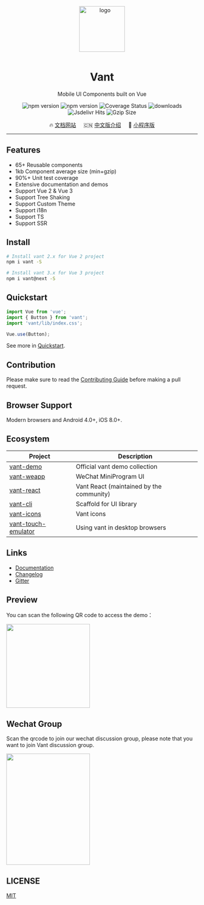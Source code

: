 <p align="center">
    <img alt="logo" src="https://img.yzcdn.cn/vant/logo.png" width="120" height="120" style="margin-bottom: 10px;">
</p>

<h1 align="center">Vant</h1>

<p align="center">Mobile UI Components built on Vue</p>

<p align="center">
    <img src="https://img.shields.io/npm/v/vant.svg?style=flat-square" alt="npm version" />
    <img src="https://img.shields.io/github/workflow/status/youzan/vant/CI/dev?style=flat-square" alt="npm version" />
    <img src="https://img.shields.io/codecov/c/github/youzan/vant/dev.svg?style=flat-square&color=#4fc08d" alt="Coverage Status" />
    <img src="https://img.shields.io/npm/dm/vant.svg?style=flat-square&color=#4fc08d" alt="downloads" />
    <img src="https://img.shields.io/jsdelivr/npm/hm/vant?style=flat-square" alt="Jsdelivr Hits">
    <img src="https://img.badgesize.io/https://unpkg.com/vant/lib/vant.min.js?compression=gzip&style=flat-square&label=gzip%20size&color=#4fc08d" alt="Gzip Size" />
</p>

<p align="center">
  🔥 <a href="https://vant-contrib.gitee.io/vant">文档网站</a>
  &nbsp;
  &nbsp;
  🇨🇳 <a href="./README.zh-CN.md">中文版介绍</a>
  &nbsp;
  &nbsp;
  🚀 <a href="https://github.com/youzan/vant-weapp" target="_blank">小程序版</a>
</p>

---

## Features

- 65+ Reusable components
- 1kb Component average size (min+gzip)
- 90%+ Unit test coverage
- Extensive documentation and demos
- Support Vue 2 & Vue 3
- Support Tree Shaking
- Support Custom Theme
- Support i18n
- Support TS
- Support SSR

## Install

```bash
# Install vant 2.x for Vue 2 project
npm i vant -S

# Install vant 3.x for Vue 3 project
npm i vant@next -S
```

## Quickstart

```js
import Vue from 'vue';
import { Button } from 'vant';
import 'vant/lib/index.css';

Vue.use(Button);
```

See more in [Quickstart](https://youzan.github.io/vant#/en-US/quickstart).

## Contribution

Please make sure to read the [Contributing Guide](./.github/CONTRIBUTING.md) before making a pull request.

## Browser Support

Modern browsers and Android 4.0+, iOS 8.0+.

## Ecosystem

| Project | Description |
| --- | --- |
| [vant-demo](https://github.com/youzan/vant-demo) | Official vant demo collection |
| [vant-weapp](https://github.com/youzan/vant-weapp) | WeChat MiniProgram UI |
| [vant-react](https://github.com/mxdi9i7/vant-react) | Vant React (maintained by the community) |
| [vant-cli](https://github.com/youzan/vant/tree/dev/packages/vant-cli) | Scaffold for UI library |
| [vant-icons](https://github.com/youzan/vant/tree/dev/packages/vant-icons) | Vant icons |
| [vant-touch-emulator](https://github.com/youzan/vant/tree/dev/packages/vant-touch-emulator) | Using vant in desktop browsers |

## Links

- [Documentation](https://youzan.github.io/vant)
- [Changelog](https://youzan.github.io/vant#/en-US/changelog)
- [Gitter](https://gitter.im/vant-contrib/discuss?utm_source=share-link&utm_medium=link&utm_campaign=share-link)

## Preview

You can scan the following QR code to access the demo：

<img src="https://img.yzcdn.cn/vant/preview_qrcode_20180528.png" width="220" height="220" >

## Wechat Group

Scan the qrcode to join our wechat discussion group, please note that you want to join Vant discussion group.

<img src="https://img.yzcdn.cn/vant/wechat_20180606.png" width="220" height="292" >

## LICENSE

[MIT](https://en.wikipedia.org/wiki/MIT_License)
